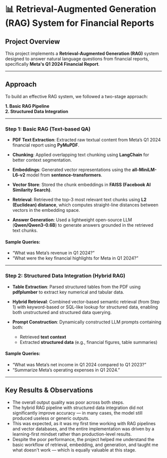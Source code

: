 # 📊 Retrieval-Augmented Generation (RAG) System for Financial Reports  

##  Project Overview  

This project implements a **Retrieval-Augmented Generation (RAG)** system designed to answer natural language questions from financial reports, specifically **Meta's Q1 2024 Financial Report**. 

---

##  Approach  

To build an effective RAG system, we followed a two-stage approach:

**1. Basic RAG Pipeline**  
**2. Structured Data Integration**

---

### Step 1: Basic RAG (Text-based QA)

- **PDF Text Extraction**: Extracted raw textual content from Meta’s Q1 2024 financial report using **PyMuPDF**.

- **Chunking**: Applied overlapping text chunking using **LangChain** for better context segmentation.

- **Embeddings**: Generated vector representations using the **all-MiniLM-L6-v2** model from **sentence-transformers**.

- **Vector Store**: Stored the chunk embeddings in **FAISS (Facebook AI Similarity Search)**.

- **Retrieval**: Retrieved the top-3 most relevant text chunks using **L2 (Euclidean) distance**, which computes straight-line distances between vectors in the embedding space.

- **Answer Generation**: Used a lightweight open-source LLM (**Qwen/Qwen3-0.6B**) to generate answers grounded in the retrieved text chunks.

####  Sample Queries:

- “What was Meta’s revenue in Q1 2024?”
- “What were the key financial highlights for Meta in Q1 2024?”

---

###  Step 2: Structured Data Integration (Hybrid RAG)

- **Table Extraction**: Parsed structured tables from the PDF using **pdfplumber** to extract key numerical and tabular data.

- **Hybrid Retrieval**: Combined vector-based semantic retrieval (from Step 1) with keyword-based or SQL-like lookup for structured data, enabling both unstructured and structured data querying.

- **Prompt Construction**: Dynamically constructed LLM prompts containing both:  
  - Retrieved **text context**  
  - Extracted **structured data** (e.g., financial figures, table summaries)

####  Sample Queries:

- “What was Meta’s net income in Q1 2024 compared to Q1 2023?”
- “Summarize Meta’s operating expenses in Q1 2024.”

---

## Key Results & Observations

- The overall output quality was poor across both steps.  
- The hybrid RAG pipeline with structured data integration did not significantly improve accuracy — in many cases, the model still produced useless or generic outputs.  
- This was expected, as it was my 
first time working with RAG pipelines and vector databases, and the entire implementation was driven by a learning-first mindset rather than production-level results.  
- Despite the poor performance, the project helped me understand the basic workflow of retrieval, embedding, and generation, and taught me what doesn't work — which is equally valuable at this stage.


